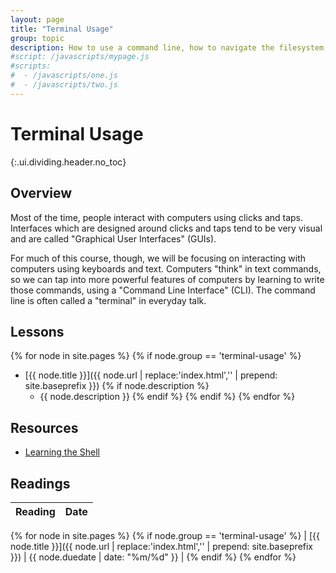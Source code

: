 ```yaml
---
layout: page
title: "Terminal Usage"
group: topic
description: How to use a command line, how to navigate the filesystem, how to run commands, and more.
#script: /javascripts/mypage.js
#scripts:
#  - /javascripts/one.js
#  - /javascripts/two.js
---
```



# Terminal Usage
{:.ui.dividing.header.no_toc}

## Overview

Most of the time, people interact with computers using clicks and taps.
Interfaces which are designed around clicks and taps tend to be very visual and
are called "Graphical User Interfaces" (GUIs).

For much of this course, though, we will be focusing on interacting with
computers using keyboards and text. Computers "think" in text commands, so we
can tap into more powerful features of computers by learning to write those
commands, using a "Command Line Interface" (CLI). The command line is often
called a "terminal" in everyday talk.

## Lessons

{% for node in site.pages %}
{% if node.group == 'terminal-usage' %}
- [{{ node.title }}]({{ node.url | replace:'index.html','' | prepend: site.baseprefix }})
{% if node.description %}
    - {{ node.description }}
{% endif %}
{% endif %}
{% endfor %}

## Resources

- [Learning the Shell][linuxcommand]

## Readings

| Reading | Date |
| ------- | ---- |
{% for node in site.pages %}
{% if node.group == 'terminal-usage' %}
| [{{ node.title }}]({{ node.url | replace:'index.html','' | prepend: site.baseprefix }}) | {{ node.duedate | date: "%m/%d" }} |
{% endif %}
{% endfor %}

[linuxcommand]: http://linuxcommand.org/lc3_learning_the_shell.php
